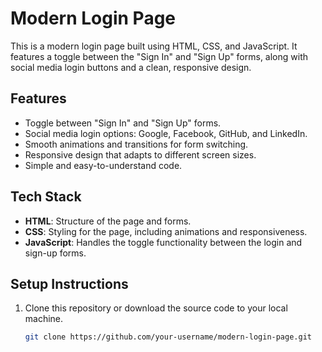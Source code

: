 # Modern Login Page

This is a modern login page built using HTML, CSS, and JavaScript. It features a toggle between the "Sign In" and "Sign Up" forms, along with social media login buttons and a clean, responsive design.

## Features

- Toggle between "Sign In" and "Sign Up" forms.
- Social media login options: Google, Facebook, GitHub, and LinkedIn.
- Smooth animations and transitions for form switching.
- Responsive design that adapts to different screen sizes.
- Simple and easy-to-understand code.

## Tech Stack

- **HTML**: Structure of the page and forms.
- **CSS**: Styling for the page, including animations and responsiveness.
- **JavaScript**: Handles the toggle functionality between the login and sign-up forms.

## Setup Instructions

1. Clone this repository or download the source code to your local machine.
   
   ```bash
   git clone https://github.com/your-username/modern-login-page.git
